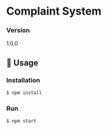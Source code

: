 # Complaint System

### Version
1.0.0

## 📝 Usage

### Installation

```sh
$ npm install
```

### Run

```sh
$ npm start
```

 
